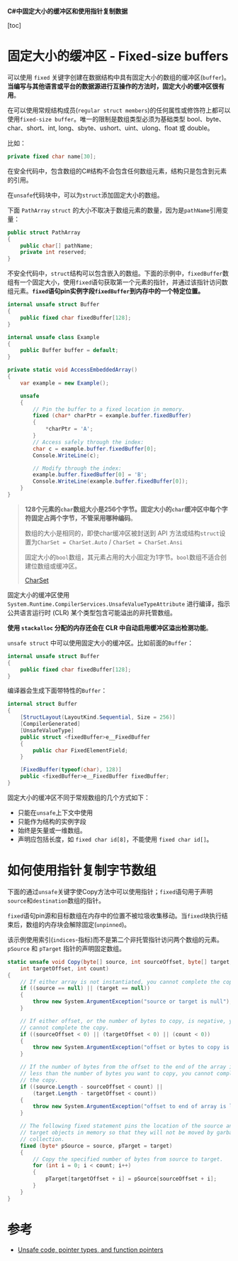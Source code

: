 ﻿**C#中固定大小的缓冲区和使用指针复制数据**

[toc]

# 固定大小的缓冲区 - Fixed-size buffers

可以使用 `fixed` 关键字创建在数据结构中具有固定大小的数组的缓冲区(`buffer`)。**当编写与其他语言或平台的数据源进行互操作的方法时，固定大小的缓冲区很有用**。

在可以使用常规结构成员(`regular struct members`)的任何属性或修饰符上都可以使用`fixed-size buffer`。唯一的限制是数组类型必须为基础类型 bool、byte、char、short、int, long、sbyte、ushort、uint、ulong、float 或 double。

比如：

```C#
private fixed char name[30];
```

在安全代码中，包含数组的C#结构不会包含任何数组元素，结构只是包含到元素的引用。

在`unsafe`代码块中，可以为`struct`添加固定大小的数组。

下面 `PathArray` `struct` 的大小不取决于数组元素的数量，因为是`pathName`引用变量：

```C#
public struct PathArray
{
    public char[] pathName;
    private int reserved;
}
```

不安全代码中，`struct`结构可以包含嵌入的数组。下面的示例中，`fixedBuffer`数组有一个固定大小，使用`fixed`语句获取第一个元素的指针，并通过该指针访问数组元素。**`fixed`语句pin实例字段`fixedBuffer`到内存中的一个特定位置。**

```C#
internal unsafe struct Buffer
{
    public fixed char fixedBuffer[128];
}

internal unsafe class Example
{
    public Buffer buffer = default;
}

private static void AccessEmbeddedArray()
{
    var example = new Example();

    unsafe
    {
        // Pin the buffer to a fixed location in memory.
        fixed (char* charPtr = example.buffer.fixedBuffer)
        {
            *charPtr = 'A';
        }
        // Access safely through the index:
        char c = example.buffer.fixedBuffer[0];
        Console.WriteLine(c);

        // Modify through the index:
        example.buffer.fixedBuffer[0] = 'B';
        Console.WriteLine(example.buffer.fixedBuffer[0]);
    }
}
```

> **128个元素的`char`数组大小是256个字节。固定大小的`char`缓冲区中每个字符固定占两个字节，不管采用哪种编码**。
>
> 数组的大小是相同的，即使char缓冲区被封送到 API 方法或结构`struct`设置为`CharSet = CharSet.Auto` / `CharSet = CharSet.Ansi`
> 
> 固定大小的`bool`数组，其元素占用的大小固定为1字节。`bool`数组不适合创建位数组或缓冲区。
> 
> [CharSet](https://learn.microsoft.com/en-us/dotnet/api/system.runtime.interopservices.charset)

固定大小的缓冲区使用 `System.Runtime.CompilerServices.UnsafeValueTypeAttribute` 进行编译，指示公共语言运行时 (CLR) 某个类型包含可能溢出的非托管数组。

**使用 `stackalloc` 分配的内存还会在 CLR 中自动启用缓冲区溢出检测功能**。

`unsafe struct` 中可以使用固定大小的缓冲区。比如前面的`Buffer`：

```C#
internal unsafe struct Buffer
{
    public fixed char fixedBuffer[128];
}
```

编译器会生成下面带特性的`Buffer`：

```C#
internal struct Buffer
{
    [StructLayout(LayoutKind.Sequential, Size = 256)]
    [CompilerGenerated]
    [UnsafeValueType]
    public struct <fixedBuffer>e__FixedBuffer
    {
        public char FixedElementField;
    }

    [FixedBuffer(typeof(char), 128)]
    public <fixedBuffer>e__FixedBuffer fixedBuffer;
}
```

固定大小的缓冲区不同于常规数组的几个方式如下：

- 只能在`unsafe`上下文中使用
- 只能作为结构的实例字段
- 始终是矢量或一维数组。
- 声明应包括长度，如 `fixed char id[8]`，不能使用 `fixed char id[]`。

# 如何使用指针复制字节数组

下面的通过`unsafe`关键字使Copy方法中可以使用指针；`fixed`语句用于声明`source`和`destination`数组的指针。

`fixed`语句pin源和目标数组在内存中的位置不被垃圾收集移动。当`fixed`块执行结束后，数组的内存块会解除固定(`unpinned`)。

该示例使用索引(`indices`-指标)而不是第二个非托管指针访问两个数组的元素。`pSource` 和 `pTarget` 指针的声明固定数组。

```C#
static unsafe void Copy(byte[] source, int sourceOffset, byte[] target,
    int targetOffset, int count)
{
    // If either array is not instantiated, you cannot complete the copy.
    if ((source == null) || (target == null))
    {
        throw new System.ArgumentException("source or target is null");
    }

    // If either offset, or the number of bytes to copy, is negative, you
    // cannot complete the copy.
    if ((sourceOffset < 0) || (targetOffset < 0) || (count < 0))
    {
        throw new System.ArgumentException("offset or bytes to copy is negative");
    }

    // If the number of bytes from the offset to the end of the array is
    // less than the number of bytes you want to copy, you cannot complete
    // the copy.
    if ((source.Length - sourceOffset < count) ||
        (target.Length - targetOffset < count))
    {
        throw new System.ArgumentException("offset to end of array is less than bytes to be copied");
    }

    // The following fixed statement pins the location of the source and
    // target objects in memory so that they will not be moved by garbage
    // collection.
    fixed (byte* pSource = source, pTarget = target)
    {
        // Copy the specified number of bytes from source to target.
        for (int i = 0; i < count; i++)
        {
            pTarget[targetOffset + i] = pSource[sourceOffset + i];
        }
    }
}
```

# 参考

- [Unsafe code, pointer types, and function pointers](https://learn.microsoft.com/en-us/dotnet/csharp/language-reference/unsafe-code)